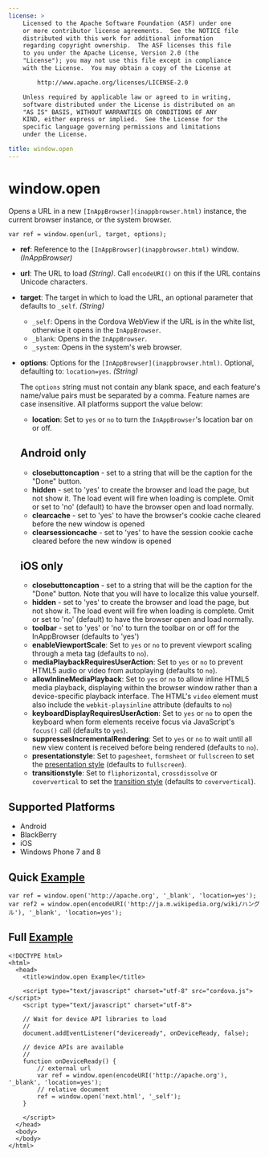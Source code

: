 ```yaml
---
license: >
    Licensed to the Apache Software Foundation (ASF) under one
    or more contributor license agreements.  See the NOTICE file
    distributed with this work for additional information
    regarding copyright ownership.  The ASF licenses this file
    to you under the Apache License, Version 2.0 (the
    "License"); you may not use this file except in compliance
    with the License.  You may obtain a copy of the License at

        http://www.apache.org/licenses/LICENSE-2.0

    Unless required by applicable law or agreed to in writing,
    software distributed under the License is distributed on an
    "AS IS" BASIS, WITHOUT WARRANTIES OR CONDITIONS OF ANY
    KIND, either express or implied.  See the License for the
    specific language governing permissions and limitations
    under the License.

title: window.open
---
```


window.open
===========

Opens a URL in a new `[InAppBrowser](inappbrowser.html)` instance, the current browser
instance, or the system browser.

    var ref = window.open(url, target, options);

- __ref__: Reference to the `[InAppBrowser](inappbrowser.html)` window. _(InAppBrowser)_

- __url__: The URL to load _(String)_. Call `encodeURI()` on this if the URL contains Unicode characters.

- __target__: The target in which to load the URL, an optional parameter that defaults to `_self`. _(String)_

    - `_self`: Opens in the Cordova WebView if the URL is in the white list, otherwise it opens in the `InAppBrowser`.
    - `_blank`: Opens in the `InAppBrowser`.
    - `_system`: Opens in the system's web browser.

- __options__: Options for the `[InAppBrowser](inappbrowser.html)`. Optional, defaulting to: `location=yes`. _(String)_

    The `options` string must not contain any blank space, and each feature's name/value pairs must be separated by a comma. Feature names are case insensitive. All platforms support the value below:

    - __location__: Set to `yes` or `no` to turn the `InAppBrowser`'s location bar on or off.
    
    Android only
    --------------------
    - __closebuttoncaption__ - set to a string that will be the caption for the "Done" button. 
    - __hidden__ - set to 'yes' to create the browser and load the page, but not show it. The load event will fire when loading is complete. Omit or set to 'no' (default) to have the browser open and load normally. 
    - __clearcache__ - set to 'yes' to have the browser's cookie cache cleared before the new window is opened
    - __clearsessioncache__ - set to 'yes' to have the session cookie cache cleared before the new window is opened

    iOS only
    --------
    - __closebuttoncaption__ - set to a string that will be the caption for the "Done" button. Note that you will have to localize this value yourself.
    - __hidden__ - set to 'yes' to create the browser and load the page, but not show it. The load event will fire when loading is complete. Omit or set to 'no' (default) to have the browser open and load normally. 
    - __toolbar__ -  set to 'yes' or 'no' to turn the toolbar on or off for the InAppBrowser (defaults to 'yes')
    - __enableViewportScale__:  Set to `yes` or `no` to prevent viewport scaling through a meta tag (defaults to `no`).
    - __mediaPlaybackRequiresUserAction__: Set to `yes` or `no` to prevent HTML5 audio or video from autoplaying (defaults to `no`).
    - __allowInlineMediaPlayback__: Set to `yes` or `no` to allow inline HTML5 media playback, displaying within the browser window rather than a device-specific playback interface. The HTML's `video` element must also include the `webkit-playsinline` attribute (defaults to `no`)
    - __keyboardDisplayRequiresUserAction__: Set to `yes` or `no` to open the keyboard when form elements receive focus via JavaScript's `focus()` call (defaults to `yes`).
    - __suppressesIncrementalRendering__: Set to `yes` or `no` to wait until all new view content is received before being rendered (defaults to `no`).
    - __presentationstyle__:  Set to `pagesheet`, `formsheet` or `fullscreen` to set the [presentation style](http://developer.apple.com/library/ios/documentation/UIKit/Reference/UIViewController_Class/Reference/Reference.html#//apple_ref/occ/instp/UIViewController/modalPresentationStyle) (defaults to `fullscreen`).
    - __transitionstyle__: Set to `fliphorizontal`, `crossdissolve` or `coververtical` to set the [transition style](http://developer.apple.com/library/ios/#documentation/UIKit/Reference/UIViewController_Class/Reference/Reference.html#//apple_ref/occ/instp/UIViewController/modalTransitionStyle) (defaults to `coververtical`).

Supported Platforms
-------------------

- Android
- BlackBerry
- iOS
- Windows Phone 7 and 8

Quick [Example](../storage/storage.opendatabase.html)
-------------

    var ref = window.open('http://apache.org', '_blank', 'location=yes');
    var ref2 = window.open(encodeURI('http://ja.m.wikipedia.org/wiki/ハングル'), '_blank', 'location=yes');

Full [Example](../storage/storage.opendatabase.html)
------------

    <!DOCTYPE html>
    <html>
      <head>
        <title>window.open Example</title>

        <script type="text/javascript" charset="utf-8" src="cordova.js"></script>
        <script type="text/javascript" charset="utf-8">

        // Wait for device API libraries to load
        //
        document.addEventListener("deviceready", onDeviceReady, false);

        // device APIs are available
        //
        function onDeviceReady() {
            // external url
            var ref = window.open(encodeURI('http://apache.org'), '_blank', 'location=yes');
            // relative document
            ref = window.open('next.html', '_self');
        }

        </script>
      </head>
      <body>
      </body>
    </html>
